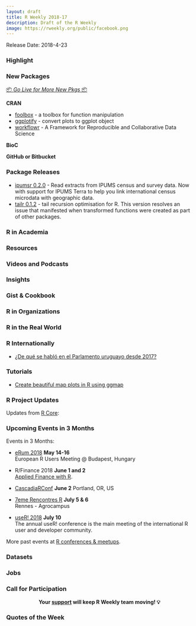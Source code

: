 ```yaml
---
layout: draft
title: R Weekly 2018-17
description: Draft of the R Weekly
image: https://rweekly.org/public/facebook.png
---
```


Release Date: 2018-4-23

###  Highlight



###  New Packages

<p class="added-hostname"><a href="https://rweekly.org/live" target="_blank" class="externalLink">📦 <i>Go Live for More New Pkgs</i> 📦</a></p>

**CRAN**

+ [foolbox](https://mailund.github.io/foolbox/) - a toolbox for function manipulation
+ [ggplotify](https://cran.r-project.org/package=ggplotify) - convert plots to ggplot object
+ [workflowr](https://cran.r-project.org/package=workflowr) - A Framework for Reproducible and Collaborative Data Science


**BioC**


**GitHub or Bitbucket**



### Package Releases
+ [ipumsr 0.2.0](https://cran.r-project.org/package=ipumsr) - Read extracts from IPUMS census and survey data. Now with support for IPUMS Terra to help you link international census microdata with geographic data.
+ [tailr 0.1.2](https://mailund.github.io/tailr/) - tail recursion optimisation for R. This version resolves an issue that manifested when transformed functions were created as part of other packages.




###  R in Academia



###  Resources



###  Videos and Podcasts




### Insights


### Gist & Cookbook




###  R in Organizations



### R in the Real World



### R Internationally

+ [¿De qué se habló en el Parlamento uruguayo desde 2017?](https://d4tagirl.com/2018/04/de-qu%C3%A9-se-habl%C3%B3-en-el-parlamento-uruguayo-desde-2017)

###  Tutorials

+ [Create beautiful map plots in R using ggmap](https://www.littlemissdata.com/blog/maps)

<!--<div class="post-more-begin"></div><div class="post-more-end"></div>-->

###  R Project Updates

Updates from [R Core](http://developer.r-project.org/blosxom.cgi/R-devel/NEWS):



###  Upcoming Events in 3 Months

Events in 3 Months:

+ [eRum 2018](http://2018.erum.io) **May 14-16** <br />
European R Users Meeting @ Budapest, Hungary

+ R/Finance 2018 **June 1 and 2** <br />
[Applied Finance with R](http://www.rinfinance.com).

+ [CascadiaRConf](https://cascadiarconf.com/) **June 2**
Portland, OR, US

+ [7eme Rencontres R](https://r2018-rennes.sciencesconf.org/)  **July 5 & 6** <br />
Rennes - Agrocampus

+ [useR! 2018](https://user2018.r-project.org/) **July 10** <br />
The annual useR! conference is the main meeting of the international R user and developer community.

<!--

+ [LatinR 2018](http://latin-r.com/) **Sept 4-5** <br />
Buenos Aires, Argentina.

-->

More past events at [R conferences & meetups](https://conf.rweekly.org).

### Datasets




### Jobs




###  Call for Participation



<p class="hide-support added-hostname support-rweekly" style="text-align: center;font-weight: bold;">Your <a class="non-visited externalLink" href="https://www.patreon.com/rweekly" onclick="pas(this)">support</a> will keep R Weekly team moving! 💡</p>

###  Quotes of the Week

